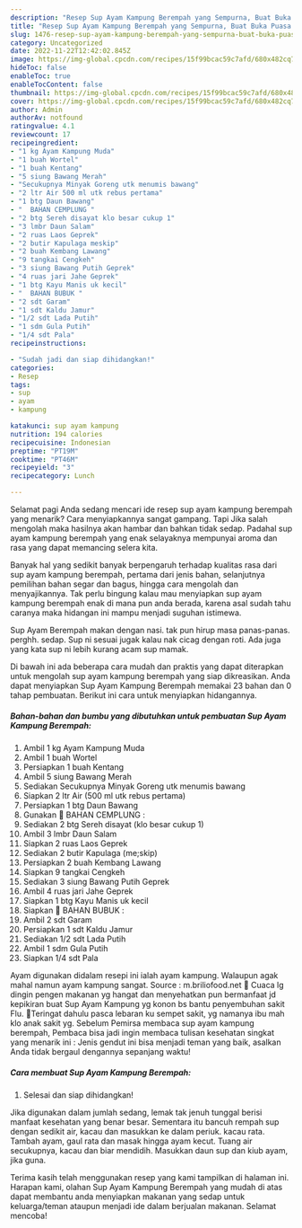 ```yaml
---
description: "Resep Sup Ayam Kampung Berempah yang Sempurna, Buat Buka Puasa Lezat"
title: "Resep Sup Ayam Kampung Berempah yang Sempurna, Buat Buka Puasa Lezat"
slug: 1476-resep-sup-ayam-kampung-berempah-yang-sempurna-buat-buka-puasa-lezat
category: Uncategorized
date: 2022-11-22T12:42:02.845Z
image: https://img-global.cpcdn.com/recipes/15f99bcac59c7afd/680x482cq70/sup-ayam-kampung-berempah-foto-resep-utama.jpg
hideToc: false
enableToc: true
enableTocContent: false
thumbnail: https://img-global.cpcdn.com/recipes/15f99bcac59c7afd/680x482cq70/sup-ayam-kampung-berempah-foto-resep-utama.jpg
cover: https://img-global.cpcdn.com/recipes/15f99bcac59c7afd/680x482cq70/sup-ayam-kampung-berempah-foto-resep-utama.jpg
author: Admin
authorAv: notfound
ratingvalue: 4.1
reviewcount: 17
recipeingredient:
- "1 kg Ayam Kampung Muda"
- "1 buah Wortel"
- "1 buah Kentang"
- "5 siung Bawang Merah"
- "Secukupnya Minyak Goreng utk menumis bawang"
- "2 ltr Air 500 ml utk rebus pertama"
- "1 btg Daun Bawang"
- "  BAHAN CEMPLUNG "
- "2 btg Sereh disayat klo besar cukup 1"
- "3 lmbr Daun Salam"
- "2 ruas Laos Geprek"
- "2 butir Kapulaga meskip"
- "2 buah Kembang Lawang"
- "9 tangkai Cengkeh"
- "3 siung Bawang Putih Geprek"
- "4 ruas jari Jahe Geprek"
- "1 btg Kayu Manis uk kecil"
- "  BAHAN BUBUK "
- "2 sdt Garam"
- "1 sdt Kaldu Jamur"
- "1/2 sdt Lada Putih"
- "1 sdm Gula Putih"
- "1/4 sdt Pala"
recipeinstructions:

- "Sudah jadi dan siap dihidangkan!"
categories:
- Resep
tags:
- sup
- ayam
- kampung

katakunci: sup ayam kampung 
nutrition: 194 calories
recipecuisine: Indonesian
preptime: "PT19M"
cooktime: "PT46M"
recipeyield: "3"
recipecategory: Lunch

---
```



Selamat pagi Anda sedang mencari ide resep sup ayam kampung berempah yang menarik? Cara menyiapkannya sangat gampang. Tapi Jika salah mengolah maka hasilnya akan hambar dan bahkan tidak sedap. Padahal sup ayam kampung berempah yang enak selayaknya mempunyai aroma dan rasa yang dapat memancing selera kita.


Banyak hal yang sedikit banyak berpengaruh terhadap kualitas rasa dari sup ayam kampung berempah, pertama dari jenis bahan, selanjutnya pemilihan bahan segar dan bagus, hingga cara mengolah dan menyajikannya. Tak perlu bingung kalau mau menyiapkan sup ayam kampung berempah enak di mana pun anda berada, karena asal sudah tahu caranya maka hidangan ini mampu menjadi suguhan istimewa.

Sup Ayam Berempah makan dengan nasi. tak pun hirup masa panas-panas. perghh. sedap. Sup ni sesuai jugak kalau nak cicag dengan roti. Ada juga yang kata sup ni lebih kurang acam sup mamak.


Di bawah ini ada beberapa cara mudah dan praktis yang dapat diterapkan untuk mengolah sup ayam kampung berempah yang siap dikreasikan. Anda dapat menyiapkan Sup Ayam Kampung Berempah memakai 23 bahan dan 0 tahap pembuatan. Berikut ini cara untuk menyiapkan hidangannya.

<!--inarticleads1-->

##### Bahan-bahan dan bumbu yang dibutuhkan untuk pembuatan Sup Ayam Kampung Berempah:

1. Ambil 1 kg Ayam Kampung Muda
1. Ambil 1 buah Wortel
1. Persiapkan 1 buah Kentang
1. Ambil 5 siung Bawang Merah
1. Sediakan Secukupnya Minyak Goreng utk menumis bawang
1. Siapkan 2 ltr Air (500 ml utk rebus pertama)
1. Persiapkan 1 btg Daun Bawang
1. Gunakan  🐓 BAHAN CEMPLUNG :
1. Sediakan 2 btg Sereh disayat (klo besar cukup 1)
1. Ambil 3 lmbr Daun Salam
1. Siapkan 2 ruas Laos Geprek
1. Sediakan 2 butir Kapulaga (me;skip)
1. Persiapkan 2 buah Kembang Lawang
1. Siapkan 9 tangkai Cengkeh
1. Sediakan 3 siung Bawang Putih Geprek
1. Ambil 4 ruas jari Jahe Geprek
1. Siapkan 1 btg Kayu Manis uk kecil
1. Siapkan  🐓 BAHAN BUBUK :
1. Ambil 2 sdt Garam
1. Persiapkan 1 sdt Kaldu Jamur
1. Sediakan 1/2 sdt Lada Putih
1. Ambil 1 sdm Gula Putih
1. Siapkan 1/4 sdt Pala


Ayam digunakan didalam resepi ini ialah ayam kampung. Walaupun agak mahal namun ayam kampung sangat. Source : m.briliofood.net 🌿 Cuaca lg dingin pengen makanan yg hangat dan menyehatkan pun bermanfaat jd kepikiran buat Sup Ayam Kampung yg konon bs bantu penyembuhan sakit Flu. 🌹Teringat dahulu pasca lebaran ku sempet sakit, yg namanya ibu mah klo anak sakit yg. Sebelum Pemirsa membaca sup ayam kampung berempah, Pembaca bisa jadi ingin membaca tulisan kesehatan singkat yang menarik ini : Jenis gendut ini bisa menjadi teman yang baik, asalkan Anda tidak bergaul dengannya sepanjang waktu! 

<!--inarticleads2-->

##### Cara membuat Sup Ayam Kampung Berempah:


1. Selesai dan siap dihidangkan!

Jika digunakan dalam jumlah sedang, lemak tak jenuh tunggal berisi manfaat kesehatan yang benar besar. Sementara itu bancuh rempah sup dengan sedikit air, kacau dan masukkan ke dalam periuk. kacau rata. Tambah ayam, gaul rata dan masak hingga ayam kecut. Tuang air secukupnya, kacau dan biar mendidih. Masukkan daun sup dan kiub ayam, jika guna. 

Terima kasih telah menggunakan resep yang kami tampilkan di halaman ini. Harapan kami, olahan Sup Ayam Kampung Berempah yang mudah di atas dapat membantu anda menyiapkan makanan yang sedap untuk keluarga/teman ataupun menjadi ide dalam berjualan makanan. Selamat mencoba!
